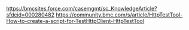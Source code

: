 https://bmcsites.force.com/casemgmt/sc_KnowledgeArticle?sfdcid=000280482
https://community.bmc.com/s/article/HttpTestTool-How-to-create-a-script-for-TestHttpClient-HttpTestTool
